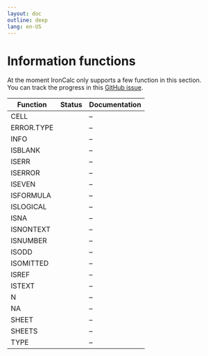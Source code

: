 ```yaml
---
layout: doc
outline: deep
lang: en-US
---
```


# Information functions

At the moment IronCalc only supports a few function in this section.  
You can track the progress in this [GitHub issue](https://github.com/ironcalc/IronCalc/issues/50).

| Function   | Status                                         | Documentation |
| ---------- | ---------------------------------------------- | ------------- |
| CELL       | <Badge type="info" text="Not available yet" /> | –             |
| ERROR.TYPE | <Badge type="tip" text="Available" />          | –             |
| INFO       | <Badge type="info" text="Not available yet" /> | –             |
| ISBLANK    | <Badge type="tip" text="Available" />          | –             |
| ISERR      | <Badge type="tip" text="Available" />          | –             |
| ISERROR    | <Badge type="tip" text="Available" />          | –             |
| ISEVEN     | <Badge type="tip" text="Available" />          | –             |
| ISFORMULA  | <Badge type="tip" text="Available" />          | –             |
| ISLOGICAL  | <Badge type="tip" text="Available" />          | –             |
| ISNA       | <Badge type="info" text="Not available yet" /> | –             |
| ISNONTEXT  | <Badge type="tip" text="Available" />          | –             |
| ISNUMBER   | <Badge type="tip" text="Available" />          | –             |
| ISODD      | <Badge type="tip" text="Available" />          | –             |
| ISOMITTED  | <Badge type="info" text="Not available yet" /> | –             |
| ISREF      | <Badge type="tip" text="Available" />          | –             |
| ISTEXT     | <Badge type="tip" text="Available" />          | –             |
| N          | <Badge type="info" text="Not available yet" /> | –             |
| NA         | <Badge type="tip" text="Available" />          | –             |
| SHEET      | <Badge type="tip" text="Available" />          | –             |
| SHEETS     | <Badge type="info" text="Not available yet" /> | –             |
| TYPE       | <Badge type="tip" text="Available" />          | –             |
